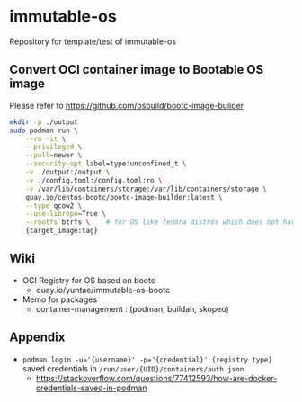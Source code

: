 # immutable-os

Repository for template/test of immutable-os

## Convert OCI container image to Bootable OS image

Please refer to https://github.com/osbuild/bootc-image-builder

```bash
mkdir -p ./output
sudo podman run \
    --rm -it \
    --privileged \
    --pull=newer \
    --security-opt label=type:unconfined_t \
    -v ./output:/output \
    -v ./config.toml:/config.toml:ro \
    -v /var/lib/containers/storage:/var/lib/containers/storage \
    quay.io/centos-bootc/bootc-image-builder:latest \
    --type qcow2 \
    --use-librepo=True \
    --rootfs btrfs \    # for OS like fedora distros which does not have root filesystem
    {target_image:tag}
```

## Wiki

- OCI Registry for OS based on bootc
  - quay.io/yuntae/immutable-os-bootc
- Memo for packages
  - container-management : (podman, buildah, skopeo)

## Appendix

- `podman login -u='{username}' -p='{credential}' {registry type}` saved credentials in `/run/user/{UID}/containers/auth.json`
  - https://stackoverflow.com/questions/77412593/how-are-docker-credentials-saved-in-podman
